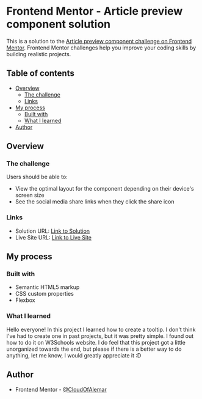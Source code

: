# Frontend Mentor - Article preview component solution

This is a solution to the [Article preview component challenge on Frontend Mentor](https://www.frontendmentor.io/challenges/article-preview-component-dYBN_pYFT). Frontend Mentor challenges help you improve your coding skills by building realistic projects. 

## Table of contents

- [Overview](#overview)
  - [The challenge](#the-challenge)
  - [Links](#links)
- [My process](#my-process)
  - [Built with](#built-with)
  - [What I learned](#what-i-learned)
- [Author](#author)

## Overview

### The challenge

Users should be able to:

- View the optimal layout for the component depending on their device's screen size
- See the social media share links when they click the share icon


### Links

- Solution URL: [Link to Solution](https://your-solution-url.com)
- Live Site URL: [Link to Live Site](https://your-live-site-url.com)

## My process

### Built with

- Semantic HTML5 markup
- CSS custom properties
- Flexbox

### What I learned

Hello everyone! In this project I learned how to create a tooltip. I don't think I've had to create one in past projects, but it was pretty simple. I found out how to do it on W3Schools website. I do feel that this project got a little unorganized towards the end, but please if there is a better way to do anything, let me know, I would greatly appreciate it :D


## Author

- Frontend Mentor - [@CloudOfAlemar](https://www.frontendmentor.io/profile/CloudOfAlemar)
